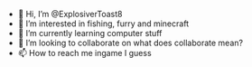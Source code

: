 - 👋 Hi, I’m @ExplosiverToast8
- 👀 I’m interested in fishing, furry and minecraft
- 🌱 I’m currently learning computer stuff
- 💞️ I’m looking to collaborate on what does collaborate mean?
- 📫 How to reach me ingame I guess 

<!---
ExplosiverToast8/ExplosiverToast8 is a ✨ special ✨ repository because its `README.md` (this file) appears on your GitHub profile.
You can click the Preview link to take a look at your changes.
--->
